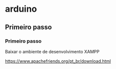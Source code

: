 # arduino
<h2>Primeiro passo</h2>
<h3>Primeiro passo</h3>
<p>Baixar o ambiente de desenvolvimento XAMPP</p>
<a href="https://www.apachefriends.org/pt_br/download.html">https://www.apachefriends.org/pt_br/download.html</a>
